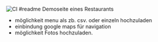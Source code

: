 ![CI](https://github.com/rostorare/restaurant/actions/workflows/tests.yml/badge.svg)
#readme
Demoseite eines Restaurants
- möglichkeit menu als zb. csv. oder einzeln hochzuladen
- einbindung google maps für navigation
- möglichkeit Fotos hochzuladen.
